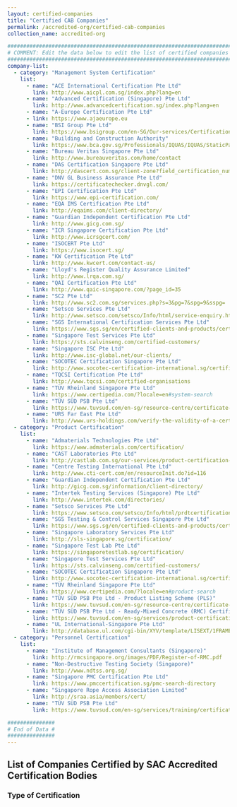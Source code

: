 ```yaml
---
layout: certified-companies
title: "Certified CAB Companies"
permalink: /accredited-org/certified-cab-companies
collection_name: accredited-org

######################################################################################
# COMMENT: Edit the data below to edit the list of certified companies for this page #
######################################################################################
company-list:
  - category: "Management System Certification"
    list:  
      - name: "ACE International Certification Pte Ltd"
        link: http://www.aicpl.com.sg/index.php?lang=en
      - name: "Advanced Certification (Singapore) Pte Ltd"
        link: http://www.advancedcertification.sg/index.php?lang=en
      - name: "A-Europe Certification Pte Ltd"
      - link: https://www.ajaeurope.eu
      - name: "BSI Group Pte Ltd"
        link: https://www.bsigroup.com/en-SG/Our-services/Certification/Certificate-and-Client-Directory-search/
      - name: "Building and Construction Authority"
        link: https://www.bca.gov.sg/Professionals/IQUAS/IQUAS/StaticPages/iso_company.aspx?menuID=7
      - name: "Bureau Veritas Singapore Pte Ltd"
        link: http://www.bureauveritas.com/home/contact   
      - name: "DAS Certification Singapore Pte Ltd"
        link: http://dascert.com.sg/client-zone?field_certification_number_value=&field_standard_value=All  
      - name: "DNV GL Business Assurance Pte Ltd"
        link: https://certificatechecker.dnvgl.com/  
      - name: "EPI Certification Pte Ltd"
        link: https://www.epi-certification.com/    
      - name: "EQA IMS Certification Pte Ltd"
        link: http://eqaims.com/client-directory/ 
      - name: "Guardian Independent Certification Pte Ltd"
        link: http://www.gicg.com.sg/ 
      - name: "ICR Singapore Certification Pte Ltd"
        link: http://www.icrsgcert.com/ 
      - name: "ISOCERT Pte Ltd"
        link: https://www.isocert.sg/ 
      - name: "KW Certification Pte Ltd"
        link: http://www.kwcert.com/contact-us/   
      - name: "Lloyd's Register Quality Assurance Limited"
        link: http://www.lrqa.com.sg/
      - name: "QAI Certification Pte Ltd"
        link: http://www.qaic-singapore.com/?page_id=35
      - name: "SC2 Pte Ltd"
        link: http://www.sc2.com.sg/services.php?s=3&pg=7&spg=9&sspg=
      - name: "Setsco Services Pte Ltd"
        link: http://www.setsco.com/setsco/Info/html/service-enquiry.html
      - name: "SGS International Certification Services Pte Ltd"
        link: https://www.sgs.sg/en/certified-clients-and-products/certified-client-directory
      - name: "Singapore Test Services Pte Ltd"
        link: https://sts.calvinseng.com/certified-customers/
      - name: "Singapore ISC Pte Ltd"
        link: http://www.isc-global.net/our-clients/
      - name: "SOCOTEC Certification Singapore Pte Ltd"
        link: http://www.socotec-certification-international.sg/certification/certified-companies  
      - name: "TQCSI Certification Pte Ltd"
        link: http://www.tqcsi.com/certified-organisations
      - name: "TÜV Rheinland Singapore Pte Ltd"
        link: https://www.certipedia.com/?locale=en#system-search
      - name: "TÜV SÜD PSB Pte Ltd"
        link: https://www.tuvsud.com/en-sg/resource-centre/certificate-finder/directory-of-management-system-certified-companies
      - name: "URS Far East Pte Ltd"
        link: http://www.urs-holdings.com/verify-the-validity-of-a-certificate
  - category: "Product Certification"
    list:
      - name: "Admaterials Technologies Pte Ltd"
        link: https://www.admaterials.com/certification/
      - name: "CAST Laboratories Pte Ltd"
        link: http://castlab.com.sg/our-services/product-certification-body-for-ready-mixed-concrete/
      - name: "Centre Testing International Pte Ltd"
        link: http://www.cti-cert.com/en/resourceInit.do?id=116
      - name: "Guardian Independent Certification Pte Ltd"
        link: http://gicg.com.sg/information/client-directory/
      - name: "Intertek Testing Services (Singapore) Pte Ltd"
        link: http://www.intertek.com/directories/
      - name: "Setsco Services Pte Ltd"
        link: https://www.setsco.com/setsco/Info/html/prdtcertification.html
      - name: "SGS Testing & Control Services Singapore Pte Ltd"
        link: https://www.sgs.sg/en/certified-clients-and-products/certified-client-directory
      - name: "Singapore Laboratory Services Pte Ltd"
        link: http://sls-singapore.sg/certification/
      - name: "Singapore Test Lab Pte Ltd"
        link: https://singaporetestlab.sg/certification/
      - name: "Singapore Test Services Pte Ltd"
        link: https://sts.calvinseng.com/certified-customers/
      - name: "SOCOTEC Certification Singapore Pte Ltd"
        link: http://www.socotec-certification-international.sg/certification/product-certification  
      - name: "TÜV Rheinland Singapore Pte Ltd"
        link: https://www.certipedia.com/?locale=en#product-search
      - name: "TÜV SÜD PSB Pte Ltd - Product Listing Scheme (PLS)"
        link: https://www.tuvsud.com/en-sg/resource-centre/certificate-finder/product-listing-scheme
      - name: "TÜV SÜD PSB Pte Ltd - Ready-Mixed Concrete (RMC) Certification Scheme"
        link: https://www.tuvsud.com/en-sg/services/product-certification/ready-mixed-concrete-certification-scheme
      - name: "UL International-Singapore Pte Ltd"
        link: http://database.ul.com/cgi-bin/XYV/template/LISEXT/1FRAME/index.html    
  - category: "Personnel Certification"
    list:
      - name: "Institute of Management Consultants (Singapore)"
        link: http://rmcsingapore.org/images/PDF/Register-of-RMC.pdf
      - name: "Non-Destructive Testing Society (Singapore)"
        link: http://www.ndtss.org.sg/
      - name: "Singapore PMC Certification Pte Ltd"
        link: https://www.pmccertification.sg/pmc-search-directory
      - name: "Singapore Rope Access Association Limited"
        link: http://sraa.asia/members/cert/
      - name: "TÜV SÜD PSB Pte Ltd"
        link: https://www.tuvsud.com/en-sg/services/training/certification-of-persons/singapore-certified-management-consultants

###############
# End of Data #
###############
---
```


<!-- COMMENT: content of page starts here -->
## List of Companies Certified by SAC Accredited Certification Bodies

### Type of Certification

<!-- COMMENT: html code for accordion displaying the list of certified companies is in '_layouts/certified-companies.html' -->
